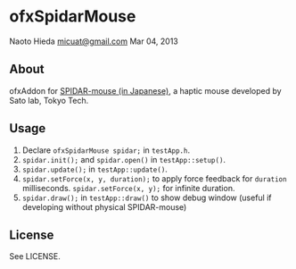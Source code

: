 ofxSpidarMouse
========

Naoto Hieda <micuat@gmail.com>
Mar 04, 2013


About
--------

ofxAddon for [SPIDAR-mouse (in Japanese)]( http://spidar-string.com ), a haptic mouse developed by Sato lab, Tokyo Tech.


Usage
--------

1. Declare `ofxSpidarMouse spidar;` in `testApp.h`.
2. `spidar.init();` and `spidar.open()` in `testApp::setup()`.
3. `spidar.update();` in `testApp::update()`.
4. `spidar.setForce(x, y, duration);` to apply force feedback for `duration` milliseconds. `spidar.setForce(x, y);` for infinite duration.
5. `spidar.draw();` in `testApp::draw()` to show debug window (useful if developing without physical SPIDAR-mouse)


License
--------
See LICENSE.

